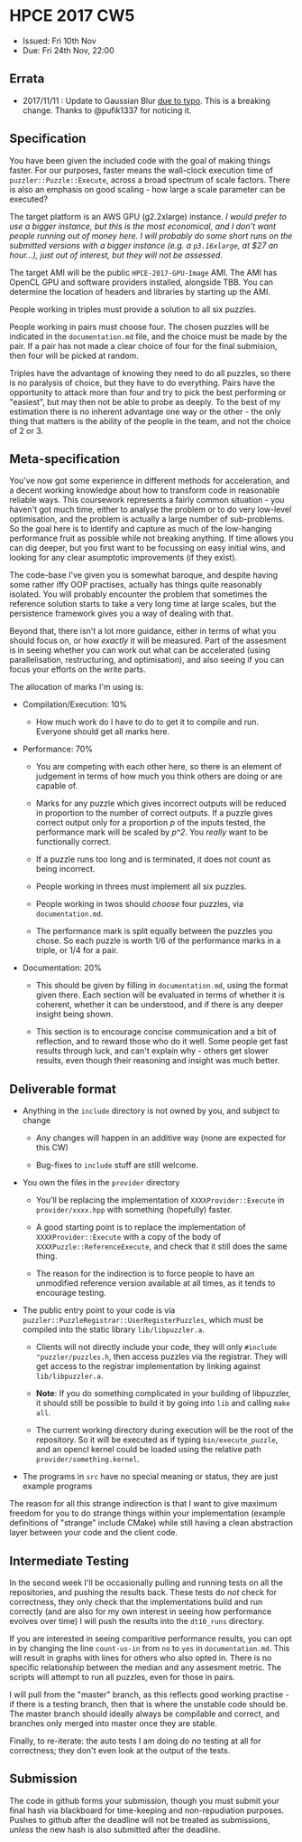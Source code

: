 HPCE 2017 CW5
=============

- Issued: Fri 10th Nov
- Due: Fri 24th Nov, 22:00

Errata
-------

- 2017/11/11 : Update to Gaussian Blur [due to typo](https://github.com/HPCE/hpce-2017-cw5/issues/2). This
  is a breaking change. Thanks to @pufik1337 for noticing it.

Specification
-------------

You have been given the included code with the
goal of making things faster. For our purposes,
faster means the wall-clock execution time of
`puzzler::Puzzle::Execute`, across a broad spectrum
of scale factors. There is also an emphasis on
good scaling - how large a scale parameter can
be executed?

The target platform is an AWS GPU (g2.2xlarge) instance. _I would
prefer to use a bigger instance, but this is the most economical,
and I don't want people running out of money here. I will probably
do some short runs on the submitted versions with a bigger instance
(e.g. a `p3.16xlarge`, at $27 an hour...), just out of interest,
but they will not be assessed_.

The target AMI will be the public `HPCE-2017-GPU-Image` AMI.
The AMI has OpenCL GPU and software providers installed, alongside
TBB. You can determine the location of headers and libraries by
starting up the AMI.

People working in triples must provide a solution to all six puzzles.

People working in pairs must choose four. The chosen puzzles will be
indicated in the `documentation.md` file, and the choice must be made
by the pair. If a pair has not made a clear choice of four for the
final submision, then four will be picked at random.

Triples have the advantage of knowing they need to 
do all puzzles, so there is no paralysis of choice, but they
have to do everything. Pairs have the opportunity to attack
more than four and try to pick the best performing or "easiest",
but may then not be able to probe as deeply. To the best
of my estimation there is no inherent advantage one
way or the other - the only thing that matters is the
ability of the people in the team, and not the choice of 2 or 3.

Meta-specification
------------------

You've now got some experience in different methods
for acceleration, and a decent working knowledge
about how to transform code in reasonable reliable
ways. This coursework represents a fairly common
situation - you haven't got much time, either to analyse
the problem or to do very low-level optimisation, and the problem
is actually a large number of sub-problems. So the goal
here is to identify and capture as much of the low-hanging
performance fruit as possible while not breaking anything.
If time allows you can dig deeper, but you first want to be
focussing on easy initial wins, and looking for any
clear asumptotic improvements (if they exist).

The code-base I've given you is somewhat baroque,
and despite having some rather iffy OOP practises,
actually has things quite reasonably
isolated. You will probably encounter the problem
that sometimes the reference solution starts to take
a very long time at large scales, but the persistence
framework gives you a way of dealing with that.

Beyond that, there isn't a lot more guidance, either
in terms of what you should focus on, or how
_exactly_ it will be measured. Part of the assesment
is in seeing whether you can work out what can be
accelerated (using parallelisation, restructuring, and
optimisation), and also seeing if you can focus your
efforts on the write parts.

The allocation of marks I'm using is:

- Compilation/Execution: 10%

  - How much work do I have to do to get it to compile and run.
    Everyone should get all marks here.

- Performance: 70%

  - You are competing with each other here, so there is an element of
    judgement in terms of how much you think others are doing or are
    capable of.
  
  - Marks for any puzzle which gives incorrect outputs will be
    reduced in proportion to the number of correct outputs. If
    a puzzle gives correct output only for a proportion _p_ of
    the inputs tested, the performance mark will be scaled by _p^2_. 
    You *really* want to be functionally correct.

  - If a puzzle runs too long and is terminated, it does not count
    as being incorrect.

  - People working in threes must implement all six puzzles.

  - People working in twos should _choose_ four puzzles, via `documentation.md`.

  - The performance mark is split equally between the puzzles
    you chose. So each puzzle is worth 1/6 of the performance marks in a
    triple, or 1/4 for a pair.
   
- Documentation: 20%

  - This should be given by filling in `documentation.md`, using
    the format given there. Each section will be evaluated in terms
    of whether it is coherent, whether it can be understood, and
    if there is any deeper insight being shown.

  - This section is to encourage concise communication and a bit of
    reflection, and to reward those who do it well. Some people get
    fast results through luck, and can't explain why - others get slower
    results, even though their reasoning and insight was much better.


Deliverable format
------------------

- Anything in the `include` directory is not owned by you, and subject to change

  - Any changes will happen in an additive way (none are expected for this CW)

  - Bug-fixes to `include` stuff are still welcome.

- You own the files in the `provider` directory

  - You'll be replacing the implementation of `XXXXProvider::Execute` in `provider/xxxx.hpp`
    with something (hopefully) faster.

  - A good starting point is to replace the implementation of `XXXXProvider::Execute` with a copy
    of the body of `XXXXPuzzle::ReferenceExecute`, and check that it still does the same thing.

  - The reason for the indirection is to force people to have an unmodified reference version
    available at all times, as it tends to encourage testing.

- The public entry point to your code is via `puzzler::PuzzleRegistrar::UserRegisterPuzzles`,
    which must be compiled into the static library `lib/libpuzzler.a`.

    - Clients will not directly include your code, they will only `#include "puzzler/puzzles.h`,
      then access puzzles via the registrar. They will get access to the registrar implementation
      by linking against `lib/libpuzzler.a`.

    - **Note**: If you do something complicated in your building of libpuzzler, it should still be
      possible to build it by going into `lib` and calling `make all`.

    - The current working directory during execution will be the root of the repository. So
      it will be executed as if typing `bin/execute_puzzle`, and an opencl kernel could be
      loaded using the relative path `provider/something.kernel`.

- The programs in `src` have no special meaning or status, they are just example programs

The reason for all this strange indirection is that I want to give
maximum freedom for you to do strange things within your implementation
(example definitions of "strange" include CMake) while still having a clean
abstraction layer between your code and the client code.

Intermediate Testing
--------------------

In the second week I'll be occasionally pulling and running tests on all the repositories,
and pushing the results back. These tests do _not_ check for correctness, they only check
that the implementations build and run correctly (and are also for my own interest
in seeing how performance evolves over time) I will push the results into
the `dt10_runs` directory.

If you are interested in seeing comparitive performance results, you can opt in
by changing the line `count-us-in` from `no` to `yes` in `documentation.md`.
This will result in graphs with lines for others who also opted in. There is no
specific relationship between the median and any assesment metric. The scripts will
attempt to run all puzzles, even for those in pairs. 

I will pull from the "master" branch, as this reflects good working practise - if
there is a testing branch, then that is where the unstable code should
be. The master branch should ideally always be compilable and correct, and
branches only merged into master once they are stable.

Finally, to re-iterate: the auto tests I am doing do _no_ testing at all for correctness;
they don't even look at the output of the tests.

Submission
----------

The code in github forms your submission, though you must submit your
final hash via blackboard for time-keeping and non-repudiation purposes.
Pushes to github after the deadline will not be treated as submissions,
_unless_ the new hash is also submitted after the deadline.

